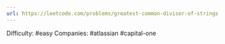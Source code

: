 ```yaml
---
url: https://leetcode.com/problems/greatest-common-divisor-of-strings
---
```


Difficulty: #easy
Companies: #atlassian #capital-one